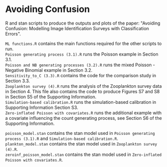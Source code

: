 # Avoiding Confusion

R and stan scripts to produce the outputs and plots of the paper: "Avoiding Confusion: Modelling Image Identification Surveys with Classification Errors".

`ML functions.R` contains the main functions required for the other scripts to run.<br>
`Poisson generating process (3.1).R` runs the Poisson example in Section 3.1.<br>
`Poisson and NB generating processes (3.2).R` runs the mixed Poisson - Negative Binomial example in Section 3.2.<br>
`Sensitivity_to_C (3.3).R` contains the code for the comparison study in Section 3.3.<br>
`Zooplankton survey (4).R` runs the analysis of the Zooplankton survey data in Section 4. This file also contains the code to produce Figures S7 and S8 in Section S5 of the Supporting Information.<br>
`Simulation-based calibration.R` runs the simulation-based calibration in Supporting Information Section S3.<br>
`Zero-inflated Poisson with covariates.R` runs the additional example with a covariate influencing the count generating process, see Section S6 of the Supporting Information.

`poisson_model.stan` contains the stan model used in `Poisson generating process (3.1).R` and `Simulation-based calibration.R`.<br>
`plankton_model.stan` contains the stan model used in `Zooplankton survey (4).R`.<br>
`zeroinf_poisson_model.stan` contains the stan model used in `Zero-inflated Poisson with covariates.R`.
